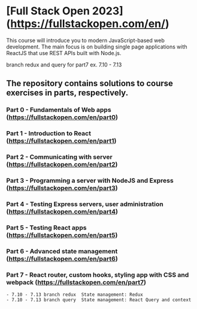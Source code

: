 # [Full Stack Open 2023] (https://fullstackopen.com/en/)

This course will introduce you to modern JavaScript-based web development. The main focus is on building single page applications with ReactJS that use REST APIs built with Node.js.

branch redux and query for part7 ex. 7.10 - 7.13

## The repository contains solutions to course exercises in parts, respectively.

### Part 0 -  Fundamentals of Web apps (https://fullstackopen.com/en/part0)

### Part 1 -  Introduction to React (https://fullstackopen.com/en/part1)

### Part 2 -  Communicating with server (https://fullstackopen.com/en/part2)

### Part 3 -  Programming a server with NodeJS and Express (https://fullstackopen.com/en/part3)

### Part 4 -  Testing Express servers, user administration (https://fullstackopen.com/en/part4)

### Part 5 -  Testing React apps (https://fullstackopen.com/en/part5)

### Part 6 -  Advanced state management (https://fullstackopen.com/en/part6)

### Part 7 - React router, custom hooks, styling app with CSS and webpack (https://fullstackopen.com/en/part7)
    - 7.10 - 7.13 branch redux  State management: Redux
    - 7.10 - 7.13 branch query  State management: React Query and context